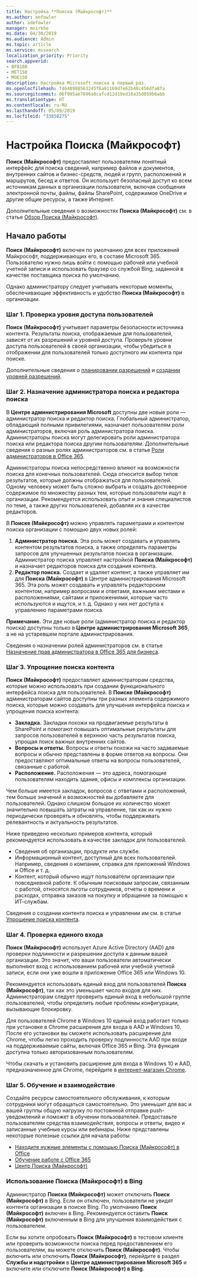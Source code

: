 ```yaml
---
title: Настройка **Поиска (Майкрософт)**
ms.author: anfowler
author: adefowler
manager: mnirkhe
ms.date: 04/30/2019
ms.audience: Admin
ms.topic: article
ms.service: mssearch
localization_priority: Priority
search.appverid:
- BFB160
- MET150
- MOE150
description: Настройка Microsoft поиска в первый раз.
ms.openlocfilehash: f4648988563245f6a61169d7e62b48c456dfa8fa
ms.sourcegitcommit: 06f995ae7696a8cafcd12d19ed16a35d059b6abb
ms.translationtype: HT
ms.contentlocale: ru-RU
ms.lasthandoff: 05/09/2019
ms.locfileid: "33858275"
---
```

# <a name="set-up-microsoft-search"></a>Настройка Поиска (Майкрософт)

**Поиск (Майкрософт)** предоставляет пользователям понятный интерфейс для поиска сведений, например файлов и документов, внутренних сайтов и бизнес-средств, людей и групп, расположений и маршрутов, бесед и ответов. Он использует безопасный доступ ко всем источникам данных в организации пользователя, включая сообщения электронной почты, файлы, файлы SharePoint, содержимое OneDrive и другие общие ресурсы, а также Интернет.

Дополнительные сведения о возможностях **Поиска (Майкрософт)** см. в статье [Обзор Поиска (Майкрософт)](overview-microsoft-search.md).

## <a name="get-started"></a>Начало работы

**Поиск (Майкрософт)** включен по умолчанию для всех приложений Майкрософт, поддерживающих его, в составе Microsoft 365. Пользователю нужно лишь войти с помощью рабочей или учебной учетной записи и использовать браузер со службой Bing, заданной в качестве поставщика поиска по умолчанию.

Однако администратору следует учитывать некоторые моменты, обеспечивающие эффективность и удобство **Поиска (Майкрософт)** в организации.

### <a name="step-1-check-access-level-of-your-users"></a>Шаг 1. Проверка уровня доступа пользователей

**Поиск (Майкрософт)** учитывает параметры безопасности источника контента. Результаты поиска, отображаемые для пользователей, зависят от их разрешений и уровней доступа. Проверьте уровни доступа пользователей в своей организации, чтобы убедиться в отображении для пользователей только доступного им контента при поиске.

Дополнительные сведения о [планировании разрешений](https://docs.microsoft.com/ru-RU/sharepoint/plan-your-permissions-strategy) и [создании уровней разрешений](https://docs.microsoft.com/ru-RU/sharepoint/how-to-create-and-edit-permission-levels).

### <a name="step-2-assign-search-admin-and-search-editor"></a>Шаг 2. Назначение администратора поиска и редактора поиска

В **Центре администрирования Microsoft** доступны две новые роли — администратор поиска и редактор поиска.  Глобальный администратор, обладающий полными привилегиями, назначает пользователям роли администраторов, включая роль администратора поиска. Администраторы поиска могут делегировать роли администратора поиска или редактора поиска другим пользователям. Дополнительные сведения о разных ролях администраторов см. в статье [Роли администраторов в Office 365](https://docs.microsoft.com/office365/admin/add-users/about-admin-roles?view=o365-worldwide).

Администраторы поиска непосредственно влияют на возможности поиска для конечных пользователей. Сюда относится выбор типов результатов, которые должны отображаться для пользователей. Одному человеку может быть сложно выбрать и создать достоверное содержимое по множеству разных тем, которые пользователи ищут в организации. Рекомендуется использовать опыт и знания специалистов по теме, а также других пользователей, добавляя их в качестве редакторов. 

В **Поиске (Майкрософт)** можно управлять параметрами и контентом поиска организации с помощью двух новых ролей:
1. **Администратор поиска.** Эта роль может создавать и управлять контентом результатов поиска, а также определять параметры запросов для улучшенных результатов поиска в организации. Администратор поиска управляет настройкой **Поиска (Майкрософт)** и назначает редакторов поиска для создания контента.
2. **Редактор поиска.** Создает и удаляет контент, а также управляет им для **Поиска (Майкрософт)** в Центре администрирования Microsoft 365. Эта роль может создавать и управлять редакторским контентом, например вопросами и ответами, важными местами и расположениями, сайтами и приложениями, которые часто используются и ищутся, и т. д. Однако у них нет доступа к управлению параметрами поиска.

**Примечание.** Эти две новые роли (администратор поиска и редактор поиска) доступны только в **Центре администрирования Microsoft 365**, а не на устаревшем портале администрирования.

Сведения о назначении ролей администраторов см. в статье [Назначение прав администратора в Office 365 для бизнеса](https://docs.microsoft.com/en-us/office365/admin/add-users/assign-admin-roles?view=o365-worldwide).

### <a name="step-3-make-content-easy-to-find"></a>Шаг 3. Упрощение поиска контента 

**Поиск (Майкрософт)** предоставляет администраторам средства, которые можно использовать при создании функционального интерфейса поиска для пользователей. В **Поиске (Майкрософт)** администраторам сайтов доступны три разных элемента содержимого поиска, которые можно создавать для улучшения интерфейса поиска и упрощения поиска контента:
- **Закладка.** Закладки похожи на продвигаемые результаты в SharePoint и помогают повышать оптимальные результаты для запросов пользователей в верхнюю часть результатов поиска, упрощая поиск важных внутренних сайтов. 
- **Вопросы и ответы.** Вопросы и ответы похожи на часто задаваемые вопросы и обычно представлены в форме ответов на вопросы. Они предоставляют оптимальные ответы на вопросы пользователей, связанные с работой.
- **Расположение.** Расположения — это адреса, помогающие пользователям находить здания, офисы и комплексы организации. 

Чем больше имеется закладок, вопросов с ответами и расположений, тем больше значений и возможностей вы добавляете для пользователей. Однако слишком большое их количество может значительно повышать затраты на управление, так как их нужно периодически проверять и обновлять, чтобы поддерживать релевантность и актуальность результатов.

Ниже приведено несколько примеров контента, который рекомендуется использовать в качестве закладок для пользователей.
- Сведения об организации, продукте или службе.
- Информационный контент, доступный для всех пользователей. Например, сведения о компании, справка для приложений Windows и Office и т. д. 
- Контент, который обычно ищут пользователи организации при повседневной работе. К обычным поисковым запросам, связанным с работой, относятся льготы сотрудников, отчеты о времени и расходах, отправка заказов на покупку и обращение за помощью к ИТ-службам. 

Сведения о создании контента поиска и управлении им см. в статье [Упрощение поиска контента](make-content-easy-to-find.md).

### <a name="step-4-test-single-sign-on"></a>Шаг 4. Проверка единого входа
**Поиск (Майкрософт)** использует Azure Active Directory (AAD) для проверки подлинности и разрешении доступа к данным вашей организации.  Это значит, что ваши пользователи автоматически выполняют вход с использованием рабочей или учебной учетной записи, если они уже вошли в приложение Office 365 или Windows 10.

Рекомендуется использовать единый вход для пользователей **Поиска (Майкрософт)**, так как это уменьшает число входов для них. Администраторам следует проверить единый вход в небольшой группе пользователей, чтобы определить любые проблемы конфигурации, вызывающие блокировку. 

Для пользователей Chrome в Windows 10 единый вход работает только при установке в Chrome расширения для входа в AAD и Windows 10. После его установки вы сможете использовать расширение для Chrome, чтобы легко проходить проверку подлинности AAD при входе на поддерживаемые сайты, включая Office 365 и Bing. Эта функция доступна только авторизованным пользователям. 

Чтобы скачать и установить расширение для входа в Windows 10 и AAD, предназначенное для Chrome, перейдите в [интернет-магазин Chrome](https://go.microsoft.com/fwlink/?linkid=2090961).

### <a name="step-5-training-and-communication"></a>Шаг 5. Обучение и взаимодействие
Создайте ресурсы самостоятельного обслуживания, к которым сотрудники могут обращаться самостоятельно. Это уменьшит для вас и вашей группы общую нагрузку по постоянной отправке push-уведомлений и поможет в обучении пользователей. Предоставьте пользователям средства взаимодействия, вопросы и ответы, видео и записанные учебные курсы или вебинары. Ниже представлены некоторые полезные ссылки для начала работы:
- [Находите нужные элементы с помощью Поиска (Майкрософт) в Office](https://support.office.com/article/find-what-you-need-with-microsoft-search-in-office-2457d4d8-48a8-4ad4-ab89-5a0657aa8446?ui=en-US&rs=en-US&ad=US)
- [Обучение работе с Office 365](https://support.office.com/office-training-center)
- 
  [Центр Поиска (Майкрософт)](https://support.office.com/en-us/article/-working-title-microsoft-search-center-b8bf5a2c-7515-40a9-9a6a-b8ed382c86bc?ui=en-US&rs=en-US&ad=US)

### <a name="trying-out-microsoft-search-in-bing"></a>Использование **Поиска (Майкрософт)** в Bing 
Администратор **Поиска (Майкрософт)** может отключить **Поиск (Майкрософт)** в Bing. Если он отключен, пользователи не увидят контента организации в поиске Bing. По умолчанию **Поиск (Майкрософт)** включен в Bing. Рекомендуется оставить **Поиск (Майкрософт)** включенным в Bing для улучшения взаимодействия с пользователем. 

Если вы хотите опробовать **Поиск (Майкрософт)** в тестовом клиенте или проверить возможности поиска перед предоставлением его пользователям, вы можете отключить **Поиск (Майкрософт)**.
Чтобы включить или отключить **Поиск (Майкрософт)**, перейдите в раздел **Службы и надстройки** в **Центре администрирования Microsoft 365** и включите или отключите **Поиск (Майкрософт) в Bing**.
